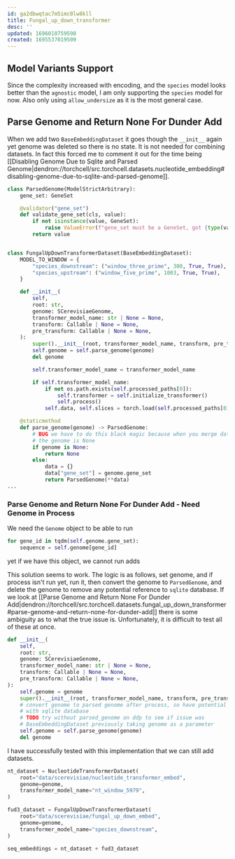 ```yaml
---
id: ga2dbwqtac7m5imc0lw8kll
title: Fungal_up_down_transformer
desc: ''
updated: 1696010759598
created: 1695537019509
---
```


## Model Variants Support

Since the complexity increased with encoding, and the `species` model looks better than the `agnostic` model, I am only supporting the `species` model for now. Also only using `allow_undersize` as it is the most general case.

## Parse Genome and Return None For Dunder Add

When we add two `BaseEmbeddingDataset` it goes though the `__init__` again yet genome was deleted so there is no state. It is not needed for combining datasets. In fact this forced me to comment it out for the time being [[Disabling Genome Due to Sqlite and Parsed Genome|dendron://torchcell/src.torchcell.datasets.nucleotide_embedding#disabling-genome-due-to-sqlite-and-parsed-genome]].

```python
class ParsedGenome(ModelStrictArbitrary):
    gene_set: GeneSet

    @validator("gene_set")
    def validate_gene_set(cls, value):
        if not isinstance(value, GeneSet):
            raise ValueError(f"gene_set must be a GeneSet, got {type(value).__name__}")
        return value


class FungalUpDownTransformerDataset(BaseEmbeddingDataset):
    MODEL_TO_WINDOW = {
        "species_downstream": ("window_three_prime", 300, True, True),
        "species_upstream": ("window_five_prime", 1003, True, True),
    }

    def __init__(
        self,
        root: str,
        genome: SCerevisiaeGenome,
        transformer_model_name: str | None = None,
        transform: Callable | None = None,
        pre_transform: Callable | None = None,
    ):
        super().__init__(root, transformer_model_name, transform, pre_transform)
        self.genome = self.parse_genome(genome)
        del genome

        self.transformer_model_name = transformer_model_name

        if self.transformer_model_name:
            if not os.path.exists(self.processed_paths[0]):
                self.transformer = self.initialize_transformer()
                self.process()
            self.data, self.slices = torch.load(self.processed_paths[0])

    @staticmethod
    def parse_genome(genome) -> ParsedGenome:
        # BUG we have to do this black magic because when you merge datasets with +
        # the genome is None
        if genome is None:
            return None
        else:
            data = {}
            data["gene_set"] = genome.gene_set
            return ParsedGenome(**data)
...
```

### Parse Genome and Return None For Dunder Add - Need Genome in Process

We need the `Genome` object to be able to run

```python
for gene_id in tqdm(self.genome.gene_set):
    sequence = self.genome[gene_id]
```

yet if we have this object, we cannot run adds

This solution seems to work. The logic is as follows, set genome, and if process isn't run yet, run it, then convert the genome to `ParsedGenome`, and delete the genome to remove any potential reference to `sqlite` database. If we look at [[Parse Genome and Return None For Dunder Add|dendron://torchcell/src.torchcell.datasets.fungal_up_down_transformer#parse-genome-and-return-none-for-dunder-add]] there is some ambiguity as to what the true issue is. Unfortunately, it is difficult to test all of these at once.

```python
def __init__(
    self,
    root: str,
    genome: SCerevisiaeGenome,
    transformer_model_name: str | None = None,
    transform: Callable | None = None,
    pre_transform: Callable | None = None,
):
    self.genome = genome
    super().__init__(root, transformer_model_name, transform, pre_transform)
    # convert genome to parsed genome after process, so have potential issue
    # with sqlite database
    # TODO try without parsed_genome on ddp to see if issue was
    # BaseEmbeddingDataset previously taking genome as a parameter
    self.genome = self.parse_genome(genome)
    del genome
```

I have successfully tested with this implementation that we can still add datasets.

```python
nt_dataset = NucleotideTransformerDataset(
    root="data/scerevisiae/nucleotide_transformer_embed",
    genome=genome,
    transformer_model_name="nt_window_5979",
)

fud3_dataset = FungalUpDownTransformerDataset(
    root="data/scerevisiae/fungal_up_down_embed",
    genome=genome,
    transformer_model_name="species_downstream",
)

seq_embeddings = nt_dataset + fud3_dataset
```
